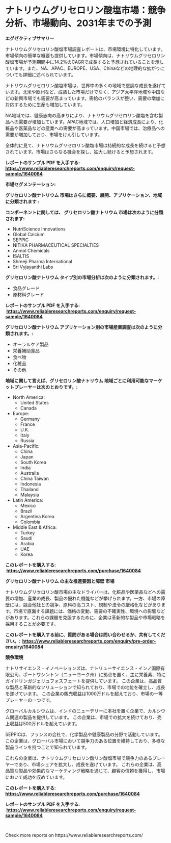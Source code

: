 <p><h1>ナトリウムグリセロリン酸塩市場：競争分析、市場動向、2031年までの予測</h1></p><p><strong>エグゼクティブサマリー</strong></p>
<p><p>ナトリウムグリセロリン酸塩市場調査レポートは、市場環境に特化しています。市場傾向の簡単な概要も提供しています。市場傾向は、ナトリウムグリセロリン酸塩市場が予測期間中に14.2%のCAGRで成長すると予想されていることを示しています。また、NA、APAC、EUROPE、USA、Chinaなどの地理的な拡がりについても詳細に述べられています。</p><p>ナトリウムグリセロリン酸塩市場は、世界中の多くの地域で堅調な成長を遂げています。北米や欧州など、成熟した市場だけでなく、アジア太平洋地域や中国などの新興市場でも需要が高まっています。需給のバランスが整い、需要の増加に対応するために生産も増加しています。</p><p>NA地域では、健康志向の高まりにより、ナトリウムグリセロリン酸塩を含む製品への需要が増加しています。APAC地域では、人口増加と経済成長により、化粧品や医薬品などの産業への需要が高まっています。中国市場では、治療品への需要が増加しており、市場をけん引しています。</p><p>全体的に見て、ナトリウムグリセロリン酸塩市場は持続的な成長を続けると予想されています。市場はさらなる機会を探し、拡大し続けると予想されます。</p></p>
<p><strong>レポートのサンプル PDF を入手する: <a href="https://www.reliableresearchreports.com/enquiry/request-sample/1640084">https://www.reliableresearchreports.com/enquiry/request-sample/1640084</a></strong></p>
<p><strong>市場セグメンテーション:</strong></p>
<p><strong> グリセロリン酸ナトリウム 市場はさらに概要、展開、アプリケーション、地域に分類されます :</strong></p>
<p><strong>コンポーネントに関しては、 グリセロリン酸ナトリウム 市場は次のように分類されます: &nbsp;</strong></p>
<p><ul><li>NutriScience Innovations</li><li>Global Calcium</li><li>SEPPIC</li><li>NITIKA PHARMACEUTICAL SPECIALTIES</li><li>Anmol Chemicals</li><li>ISALTIS</li><li>Shreeji Pharma International</li><li>Sri Vyjayanthi Labs</li></ul></p>
<p><strong> グリセロリン酸ナトリウム タイプ別の市場分析は次のように分類されます。:</strong></p>
<p><ul><li>食品グレード</li><li>原材料グレード</li></ul></p>
<p><strong>レポートのサンプル PDF を入手する: &nbsp;<a href="https://www.reliableresearchreports.com/enquiry/request-sample/1640084">https://www.reliableresearchreports.com/enquiry/request-sample/1640084</a></strong></p>
<p><strong> グリセロリン酸ナトリウム アプリケーション別の市場産業調査は次のように分類されます。:</strong></p>
<p><ul><li>オーラルケア製品</li><li>栄養補助食品</li><li>食べ物</li><li>化粧品</li><li>その他</li></ul></p>
<p><strong>地域に関して言えば、グリセロリン酸ナトリウム 地域ごとに利用可能なマーケットプレーヤーは次のとおりです。:</strong></p>
<p><ul>
    <li>
        North America:
        <ul>
            <li>United States</li>
            <li>Canada</li>
        </ul>
    </li>
    <li>
        Europe:
        <ul>
            <li>Germany</li>
            <li>France</li>
            <li>U.K.</li>
            <li>Italy</li>
            <li>Russia</li>
        </ul>
    </li>
    <li>
        Asia-Pacific:
        <ul>
            <li>China</li>
            <li>Japan</li>
            <li>South Korea</li>
            <li>India</li>
            <li>Australia</li>
            <li>China Taiwan</li>
            <li>Indonesia</li>
            <li>Thailand</li>
            <li>Malaysia</li>
        </ul>
    </li>
    <li>
        Latin America:
        <ul>
            <li>Mexico</li>
            <li>Brazil</li>
            <li>Argentina Korea</li>
            <li>Colombia</li>
        </ul>
    </li>
    <li>
        Middle East & Africa:
        <ul>
            <li>Turkey</li>
            <li>Saudi</li>
            <li>Arabia</li>
            <li>UAE</li>
            <li>Korea</li>
        </ul>
    </li>
    </ul></p>
<p><strong>このレポートを購入する: &nbsp;<a href="https://www.reliableresearchreports.com/purchase/1640084">https://www.reliableresearchreports.com/purchase/1640084</a></strong></p>
<p><strong>グリセロリン酸ナトリウム の主な推進要因と障壁 市場</strong></p>
<p><p>ナトリウムグリセロリン酸市場の主なドライバーは、化粧品や医薬品などへの需要の増加、産業の成長、製品の優れた機能などが挙げられます。一方、市場の障壁には、競合他社との競争、原料の高コスト、規制や法令の厳格化などがあります。市場で直面する課題には、価格の変動、需要の不確実性、環境への影響などがあります。これらの課題を克服するために、企業は革新的な製品や市場戦略を採用することが必要です。</p></p>
<p><strong>このレポートを購入する前に、質問がある場合は問い合わせるか、共有してください。:&nbsp; <a href="https://www.reliableresearchreports.com/enquiry/pre-order-enquiry/1640084">https://www.reliableresearchreports.com/enquiry/pre-order-enquiry/1640084</a></strong></p>
<p><strong>競争環境</strong></p>
<p><p>ナトリサイエンス・イノベーションズは、ナトリューサイエンス・インノ国際有限公司、ポートワシントン（ニューヨーク州）に拠点を置く、主に栄養素、特にガイドリンガジェリュフォスフェートを提供しています。 この企業は、高品質な製品と革新的なソリューションで知られており、市場での地位を確立し、成長を遂げています。 この企業の販売収益は1000万ドルを超えており、市場の一等プレーヤーの一つです。</p><p>グローバルカルシウムは、インドのニューデリーに本社を置く企業で、カルシウム関連の製品を提供しています。 この企業は、市場での拡大を続けており、売上収益は500万ドルを超えています。 </p><p>SEPPICは、フランスの会社で、化学製品や健康製品の分野で活動しています。 この企業は、グローバル市場において競争力のある位置を維持しており、多様な製品ラインを持つことで知られています。</p><p>これらの企業は、ナトリウムグリセロリン酸リン酸塩市場で競争力のあるプレーヤーであり、市場シェアを拡大し、成長を遂げています。 これらの企業は、高品質な製品や効果的なマーケティング戦略を通じて、顧客の信頼を獲得し、市場において成功を収めています。</p></p>
<p><strong>このレポートを購入する: &nbsp; <a href="https://www.reliableresearchreports.com/purchase/1640084">https://www.reliableresearchreports.com/purchase/1640084</a></strong></p>
<p><strong>レポートのサンプル PDF を入手する: &nbsp;<a href="https://www.reliableresearchreports.com/enquiry/request-sample/1640084">https://www.reliableresearchreports.com/enquiry/request-sample/1640084</a></strong><strong></strong></p>
<p>&nbsp;</p>
<p>Check more reports on https://www.reliableresearchreports.com/</p>